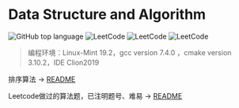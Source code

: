 # Data Structure and Algorithm

![GitHub top language](https://img.shields.io/github/languages/top/A1aM0/DataStructure-and-Algorithm)
![LeetCode](https://badgen.net/github/stars/A1aM0/DataStructure-and-Algorithm)
![LeetCode](https://badgen.net/github/commits/A1aM0/DataStructure-and-Algorithm)
![LeetCode](https://badgen.net/github/last-commit/A1aM0/DataStructure-and-Algorithm)

> 编程环境：Linux-Mint 19.2，gcc version 7.4.0 ，cmake version 3.10.2，IDE Clion2019


排序算法 -> [README](八大排序算法/README.md) 

Leetcode做过的算法题，已注明题号、难易 -> [README](Leetcode/README.md)
